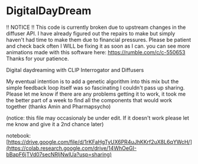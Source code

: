 # DigitalDayDream
!! NOTICE !! This code is currently broken due to upstream changes in the diffuser API.
I have already figured out the repairs to make but simply haven't had time to make them due to financial pressures.
Please be patient and check back often I WILL be fixing it as soon as I can.
you can see more animations made with this software here: https://rumble.com/c/c-550653
Thanks for your patience.

Digital daydreaming with CLIP Interrogator and Diffusers

My eventual intention is to add a genetic algorithm into this mix but the simple feedback loop itself was so fascinating I couldn't pass up sharing. Please let me know if there are any problems getting it to work, it took me the better part of a week to find all the components that would work together (thanks Amin and Pharmapsycho) 

(notice: this file may occasionaly be under edit. If it doesn't work please let me know and give it a 2nd chance later)

notebook: [https://drive.google.com/file/d/1rKFaHgTyUX6PR4uJhKKrf2uX8L6qYWcH/](https://colab.research.google.com/drive/14WhOeGI-bBapF6jTVd07secNRljNwlUa?usp=sharing)
